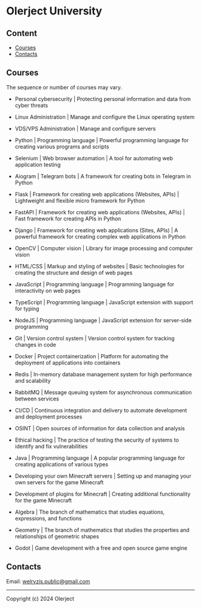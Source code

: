 # Olerject University

## Content

- [Courses](#courses)
- [Contacts](#contacts)

## Courses

 The sequence or number of courses may vary.

- Personal cybersecurity | Protecting personal information and data from cyber threats

- Linux Administration | Manage and configure the Linux operating system

- VDS/VPS Administration | Manage and configure servers

- Python | Programming language | Powerful programming language for creating various programs and scripts

- Selenium | Web browser automation | A tool for automating web application testing

- Aiogram | Telegram bots | A framework for creating bots in Telegram in Python

- Flask | Framework for creating web applications (Websites, APIs) | Lightweight and flexible micro framework for Python

- FastAPI | Framework for creating web applications (Websites, APIs) | Fast framework for creating APIs in Python

- Django | Framework for creating web applications (Sites, APIs) | A powerful framework for creating complex web applications in Python

- OpenCV | Computer vision | Library for image processing and computer vision

- HTML/CSS | Markup and styling of websites | Basic technologies for creating the structure and design of web pages

- JavaScript | Programming language | Programming language for interactivity on web pages

- TypeScript | Programming language | JavaScript extension with support for typing

- NodeJS | Programming language | JavaScript extension for server-side programming

- Git | Version control system | Version control system for tracking changes in code

- Docker | Project containerization | Platform for automating the deployment of applications into containers

- Redis | In-memory database management system for high performance and scalability

- RabbitMQ | Message queuing system for asynchronous communication between services

- CI/CD | Continuous integration and delivery to automate development and deployment processes

- OSINT | Open sources of information for data collection and analysis

- Ethical hacking | The practice of testing the security of systems to identify and fix vulnerabilities

- Java | Programming language | A popular programming language for creating applications of various types

- Developing your own Minecraft servers | Setting up and managing your own servers for the game Minecraft

- Development of plugins for Minecraft | Creating additional functionality for the game Minecraft

- Algebra | The branch of mathematics that studies equations, expressions, and functions

- Geometry | The branch of mathematics that studies the properties and relationships of geometric shapes

- Godot | Game development with a free and open source game engine

## Contacts

Email: <welryzis.public@gmail.com>

---

Copyright (c) 2024 Olerject

